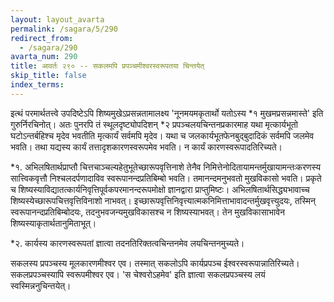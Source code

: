 ```yaml
---
layout: layout_avarta
permalink: /sagara/5/290
redirect_from:
  - /sagara/290
avarta_num: 290
title: आवर्तः २९० -- सकलमपि प्रपञ्चमीश्वरस्वरूपतया चिन्तयेत्
skip_title: false
index_terms: 
---
```


इत्थं परमार्थतत्त्वे उपदिष्टेऽपि शिष्यमुखेऽप्रसन्नतामालक्ष्य 'नूनमयमकृतार्थो यतोऽस्य *१ मुखमप्रसन्नमास्ते' इति गुरुर्निरचिनोत्। अतः पुनरपि तं
स्थूलदृष्ट्योपदिशन् *२ प्रपञ्चलयचिन्तनप्रकारमाह यथा मृत्कार्यभूतो घटोऽन्तर्बहिश्च
मृदेव भवतीति मृत्कार्यं सर्वमपि मृदेव। यथा च जलकार्यभूतफेनबुद्बुदादिकं
सर्वमपि जलमेव भवति। तथा यद्यस्य कार्यं तत्तादृशकारणस्वरूपमेव
भवति। न कार्यं कारणस्वरूपादतिरिच्यते।

<div class="footnote" markdown="1">
*१. अभिलषितार्थप्राप्तौ चित्तचाञ्चल्यहेतुभूतेच्छारूपवृत्तिनाशे तेनैव निमित्तेनोदितायामन्तर्मुखायामन्तःकरणस्य सात्त्विकवृत्तौ निश्चलदर्पणादाविव स्वरूपानन्दप्रतिबिम्बो
भवति। तमानन्दमनुभवतो मुखविकासो भवति। प्रकृते च शिष्यस्याविद्यातत्कार्यनिवृत्तिपूर्वकपरमानन्दरूपमोक्षो ज्ञानद्वारा प्राप्तुमिष्टः। अभिलषितार्थसिद्ध्यभावाच्च शिष्यस्येच्छारूपचित्तवृत्तिविनाशो नाभवत्। इच्छारूपवृत्तिनिवृत्त्यात्मकनिमित्ताभावादन्तर्मुखवृत्त्युदयः,
तस्मिन् स्वरूपानन्दप्रतिबिम्बोदयः, तदनुभवजन्यमुखविकासश्च न शिष्यस्याभवत्। तेन
मुखविकासाभावेन शिष्यस्याकृतार्थतानुमिताभूत्।

*२. कार्यस्य कारणस्वरूपतां ज्ञात्वा तदनतिरिक्तत्वचिन्तनमेव लयचिन्तनमुच्यते।
</div>

सकलस्य प्रपञ्चस्य मूलकारणमीश्वर एव। तस्मात् सकलोऽपि कार्यप्रपञ्च ईश्वरस्वरूपान्नातिरिच्यते। 
सकलप्रपञ्चस्यापि स्वरूपमीश्वर एव। 'स
चेश्वरोऽहमेव' इति ज्ञात्वा सकलप्रपञ्चस्य लयं स्वस्मिन्ननुचिन्तयेत्।
